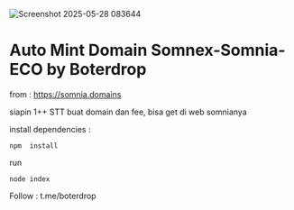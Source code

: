 ![Screenshot 2025-05-28 083644](https://github.com/user-attachments/assets/0cb7de78-8f7d-46ad-b328-457674c7d9f8)

# Auto Mint Domain Somnex-Somnia-ECO by Boterdrop
from : https://somnia.domains

siapin 1++ STT buat domain dan fee, bisa get di web somnianya

install dependencies :
```
npm  install
```

run
```
node index
```

Follow : t.me/boterdrop

